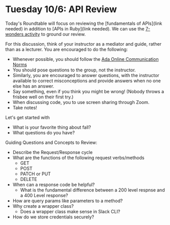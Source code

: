 # Tuesday 10/6: API Review

Today's Roundtable will focus on reviewing the [fundamentals of APIs](link needed) in addition to [APIs in Ruby](link needed). We can use the [7-wonders activity](https://github.com/Ada-C14/api-exercise-seven-wonders) to ground our review.

For this discussion, think of your instructor as a mediator and guide, rather than as a lecturer. You are encouraged to do the following:

* Whenever possible, you should follow the [Ada Online Communication Norms](https://learn-2.galvanize.com/cohorts/2036/blocks/882/content_files/00-welcome-to-ada/02-wk01-online-communication-norms.md)
* You should pose questions to the group, not the instructor.
* Similarly, you are encouraged to answer questions, with the instructor available to correct misconceptions and provide answers when no one else has an answer.
* Say something, even if you think you might be wrong! (Nobody throws a frisbee well on their first try.)
* When discussing code, you to use screen sharing through Zoom.
* Take notes!

Let's get started with
* What is your favorite thing about fall?
* What questions do you have?

Guiding Questions and Concepts to Review:
* Describe the Request/Response cycle
* What are the functions of the following request verbs/methods
    * GET
    * POST
    * PATCH or PUT
    * DELETE
* When can a response code be helpful?
    * What is the fundamental difference between a 200 level respnse and a 400 Level response?
* How are query params like parameters to a method?
* Why create a wrapper class?  
    * Does a wrapper class make sense in Slack CLI?
* How do we store credentials securely?

